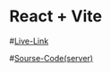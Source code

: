 # React + Vite

#[Live-Link](https://github.com/vitejs/vite-plugin-react/blob/main/packages/plugin-react/README.md)

#[Sourse-Code(server)](https://github.com/vitejs/vite-plugin-react/blob/main/packages/plugin-react/README.md)
